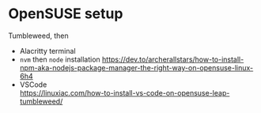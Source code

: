 # OpenSUSE setup
Tumbleweed, then
- Alacritty terminal  
- `nvm` then `node` installation https://dev.to/archerallstars/how-to-install-npm-aka-nodejs-package-manager-the-right-way-on-opensuse-linux-6h4  
- VSCode  
https://linuxiac.com/how-to-install-vs-code-on-opensuse-leap-tumbleweed/
